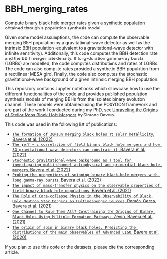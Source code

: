 # BBH_merging_rates
Compute binary black hole merger rates given a synthetic population obtained through a population synthesis model.

Given some model assumptions, the code can compute the observable merging BBH population by a gravitational-wave detector as well as the intrinsic BBH population (equivalent to a gravitational-wave detector with infinite sensitivity). Additionally, this code computes the BBH detection rate and the BBH merger rate density. If long-duration gamma-ray bursts (LGRBs) are modelled, the code computes distributions and rates of LGRBs. The code can also compute rates provided a synthetic BBH population from a rectilinear MESA gird. Finally, the code also computes the stochastic gravitational-wave background of a given intrinsic merging BBH population.

This repository contains Jupyter notebooks which showcase how to use the different functionalities of the code and provides published population synthesis models of merging BBHs from the isolated binary evolution channel. These models were obtained using the POSYDON framework and are part of the work I conducted during my PhD, see [Unraveling the Origins of Stellar Mass Black Hole Mergers](https://archive-ouverte.unige.ch/unige:162269) by Simone Bavera.

This code was used in the following list of publications:
- [`The formation of 30Msun merging black holes at solar metallicity`, Bavera et al. (2022)](https://ui.adsabs.harvard.edu/abs/2022arXiv221210924B/abstract)
- [`The χeff − z correlation of field binary black hole mergers and how 3G gravitational-wave detectors can constrain it`, Bavera et al. (2022)](https://ui.adsabs.harvard.edu/abs/2022A%26A...665A..59B/abstract)
- [`Stochastic gravitational-wave background as a tool for investigating multi-channel astrophysical and primordial black-hole mergers`, Bavera et al. (2022)](https://ui.adsabs.harvard.edu/abs/2022A%26A...660A..26B/abstract)
- [`Probing the progenitors of spinning binary black-hole mergers with long gamma-ray bursts`, Bavera et al. (2022)](https://ui.adsabs.harvard.edu/abs/2022A%26A...657L...8B/abstract)
- [`The impact of mass-transfer physics on the observable properties of field binary black hole populations`, Bavera et al. (2021)](https://ui.adsabs.harvard.edu/abs/2021A%26A...647A.153B/abstract)
- [`The Role of Core-collapse Physics in the Observability of Black Hole Neutron Star Mergers as Multimessenger Sources`, Román-Garza, Bavera et al. (2021)](https://ui.adsabs.harvard.edu/abs/2021ApJ...912L..23R/abstract)
- [`One Channel to Rule Them All? Constraining the Origins of Binary Black Holes Using Multiple Formation Pathways`, Zevin, Bavera et al. (2021)](https://ui.adsabs.harvard.edu/abs/2021ApJ...910..152Z/abstract)
- [`The origin of spin in binary black holes. Predicting the distributions of the main observables of Advanced LIGO`, Bavera et al. (2020)](https://ui.adsabs.harvard.edu/abs/2020A%26A...635A..97B/abstract)

If you plan to use this code or the datasets, please cite the corresponding article. 

